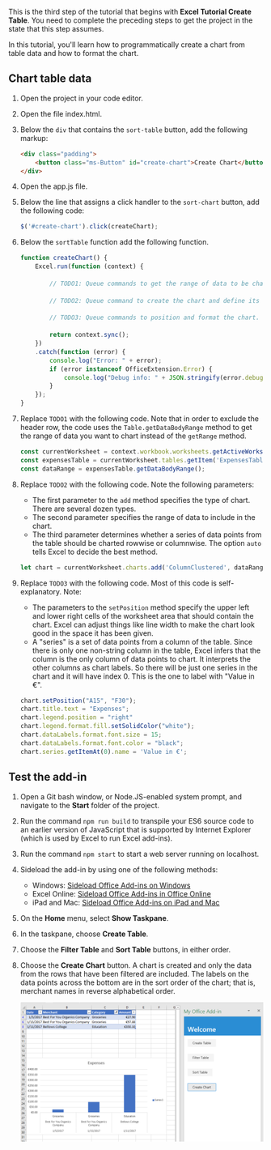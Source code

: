 This is the third step of the tutorial that begins with **Excel Tutorial Create Table**. You need to complete the preceding steps to get the project in the state that this step assumes. 

In this tutorial, you'll learn how to programmatically create a chart from table data and how to format the chart. 

## Chart table data

1. Open the project in your code editor. 
2. Open the file index.html.
3. Below the `div` that contains the `sort-table` button, add the following markup:

    ```html
    <div class="padding">            
        <button class="ms-Button" id="create-chart">Create Chart</button>            
    </div>
    ```

4. Open the app.js file.

5. Below the line that assigns a click handler to the `sort-chart` button, add the following code:

    ```js
    $('#create-chart').click(createChart);
    ```

6. Below the `sortTable` function add the following function.

    ```js
    function createChart() {
        Excel.run(function (context) {
            
            // TODO1: Queue commands to get the range of data to be charted.

            // TODO2: Queue command to create the chart and define its type.

            // TODO3: Queue commands to position and format the chart.

            return context.sync();
        })
        .catch(function (error) {
            console.log("Error: " + error);
            if (error instanceof OfficeExtension.Error) {
                console.log("Debug info: " + JSON.stringify(error.debugInfo));
            }
        });
    }
    ``` 

7. Replace `TODO1` with the following code. Note that in order to exclude the header row, the code uses the `Table.getDataBodyRange` method to get the range of data you want to chart instead of the `getRange` method.

    ```js
    const currentWorksheet = context.workbook.worksheets.getActiveWorksheet();
    const expensesTable = currentWorksheet.tables.getItem('ExpensesTable');
    const dataRange = expensesTable.getDataBodyRange();
    ``` 

8. Replace `TODO2` with the following code. Note the following parameters:
   - The first parameter to the `add` method specifies the type of chart. There are several dozen types. 
   - The second parameter specifies the range of data to include in the chart. 
   - The third parameter determines whether a series of data points from the table should be charted rowwise or columnwise. The option `auto` tells Excel to decide the best method.

    ```js
    let chart = currentWorksheet.charts.add('ColumnClustered', dataRange, 'auto');
    ``` 

9. Replace `TODO3` with the following code. Most of this code is self-explanatory. Note:
   - The parameters to the `setPosition` method specify the upper left and lower right cells of the worksheet area that should contain the chart. Excel can adjust things like line width to make the chart look good in the space it has been given.
   - A "series" is a set of data points from a column of the table. Since there is only one non-string column in the table, Excel infers that the column is the only column of data points to chart. It interprets the other columns as chart labels. So there will be just one series in the chart and it will have index 0. This is the one to label with "Value in €". 

    ```js
    chart.setPosition("A15", "F30");
    chart.title.text = "Expenses";
    chart.legend.position = "right"
    chart.legend.format.fill.setSolidColor("white");
    chart.dataLabels.format.font.size = 15;
    chart.dataLabels.format.font.color = "black";
    chart.series.getItemAt(0).name = 'Value in €';
    ``` 

## Test the add-in

1. Open a Git bash window, or Node.JS-enabled system prompt, and navigate to the **Start** folder of the project.
2. Run the command `npm run build` to transpile your ES6 source code to an earlier version of JavaScript that is supported by Internet Explorer (which is used by Excel to run Excel add-ins).
3. Run the command `npm start` to start a web server running on localhost.
4. Sideload the add-in by using one of the following methods:
    - Windows: [Sideload Office Add-ins on Windows](../testing/create-a-network-shared-folder-catalog-for-task-pane-and-content-add-ins.md)
    - Excel Online: [Sideload Office Add-ins in Office Online](../testing/sideload-office-add-ins-for-testing.md#sideload-an-office-add-in-on-office-online)
    - iPad and Mac: [Sideload Office Add-ins on iPad and Mac](../testing/sideload-an-office-add-in-on-ipad-and-mac.md)
5. On the **Home** menu, select **Show Taskpane**.
6. In the taskpane, choose **Create Table**. 
7. Choose the **Filter Table** and **Sort Table** buttons, in either order.
8. Choose the **Create Chart** button. A chart is created and only the data from the rows that have been filtered are included. The labels on the data points across the bottom are in the sort order of the chart; that is, merchant names in reverse alphabetical order.

    ![Excel tutorial - Create Chart](../images/excel-tutorial-create-chart.png)



